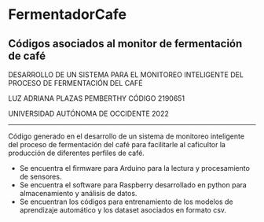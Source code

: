 # FermentadorCafe
Códigos asociados al monitor de fermentación de café
-----------

DESARROLLO DE UN SISTEMA PARA EL MONITOREO INTELIGENTE DEL PROCESO DE FERMENTACIÓN DEL CAFÉ 

LUZ ADRIANA PLAZAS PEMBERTHY
CÓDIGO 2190651

UNIVERSIDAD AUTÓNOMA DE OCCIDENTE
2022

------------------------------
Código generado en el desarrollo de un sistema de monitoreo inteligente del proceso de fermentación del café para facilitarle al caficultor la producción de diferentes perfiles de café.

* Se encuentra el firmware para Arduino para la lectura y procesamiento de sensores.
* Se encuentra el software para Raspberry desarrollado en python para almacenamiento y análisis de datos.
* Se encuentran los códigos para entrenamiento de los modelos de aprendizaje automático y los dataset asociados en formato csv.
